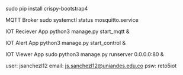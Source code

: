 sudo pip install crispy-bootstrap4


MQTT Broker
sudo systemctl status mosquitto.service

IOT Reciever App
python3 manage.py start_mqtt &

IOT Alert App
python3 manage.py start_control &

IOT Viewer App
sudo python3 manage.py runserver 0.0.0.0:80 &

user: jsanchezl12
email: js.sanchezl12@uniandes.edu.co
psw: reto5iot